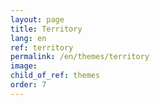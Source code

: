 ```yaml
---
layout: page
title: Territory
lang: en
ref: territory
permalink: /en/themes/territory
image:
child_of_ref: themes
order: 7
---
```

